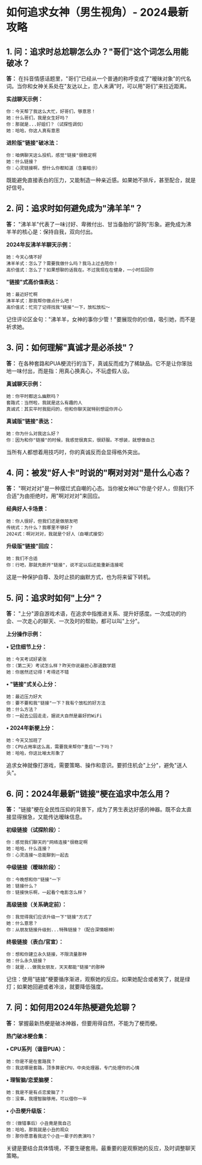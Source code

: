 
# 如何追求女神（男生视角）- 2024最新攻略

## 1. 问：追求时总尬聊怎么办？"哥们"这个词怎么用能破冰？

**答：** 在抖音情感话题里，"哥们"已经从一个普通的称呼变成了"暧昧对象"的代名词。当你和女神关系处在"友达以上，恋人未满"时，可以用"哥们"来拉近距离。

**实战聊天示例：**
```
你：今天帮了我这么大忙，好哥们，够意思！
她：什么哥们，我是女生好吗？
你：那就是...好姐们？（试探性调侃）
她：哈哈，你这人真有意思
```

**进阶版"链接"破冰法：**
```
你：咱俩聊天这么投机，感觉"链接"很稳定啊
她：什么链接？
你：心灵链接啊，想什么你都知道（含蓄暗示）
```

既能避免直接表白的压力，又能制造一种亲近感。如果她不排斥，甚至配合，就是好信号。

## 2. 问：追求时如何避免成为"沸羊羊"？

**答：** "沸羊羊"代表了一味讨好、卑微付出、甘当备胎的"舔狗"形象。避免成为沸羊羊的核心是：保持自我，双向付出。

**2024年反沸羊羊聊天示例：**
```
她：今天心情不好
沸羊羊式：怎么了？需要我做什么吗？我马上过去陪你！
高价值式：怎么了？如果想聊的话我在。不过我现在在健身，一小时后回你
```

**"链接"式高价值表达：**
```
她：最近好忙啊
沸羊羊式：那我帮你做点什么吧！
高价值式：忙完了记得找我"链接"一下，放松放松～
```

记住评论区金句："沸羊羊，女神的事你少管！"要展现你的价值，吸引她，而不是祈求她。

## 3. 问：如何理解"真诚才是必杀技"？

**答：** 在各种套路和PUA梗流行的当下，真诚反而成为了稀缺品。它不是让你笨拙地一味付出，而是指：用真心换真心，不玩虚假人设。

**真诚聊天示例：**
```
她：你平时都这么幽默吗？
套路式：当然啦，我就是这么有趣的人
真诚式：其实平时我挺闷的，但和你聊天就特别想逗你开心
```

**真诚版"链接"表达：**
```
她：你为什么对我这么好？
你：因为和你"链接"的时候，我感觉很真实，很舒服。不想装，就想做自己
```

当所有人都想着用技巧时，你的真诚反而会显得格外突出。

## 4. 问：被发"好人卡"时说的"啊对对对"是什么心态？

**答：** "啊对对对"是一种摆烂式自嘲的心态。当你被女神以"你是个好人，但我们不合适"为由拒绝时，用"啊对对对"来回应。

**经典好人卡场景：**
```
她：你人很好，但我们还是做朋友吧
传统式：为什么？我哪里不够好？
2024式：啊对对对，我就是个好人（自嘲式接受）
```

**升级版"链接"回应：**
```
她：我们不合适
你：行吧，那就先断开"链接"，说不定以后还能重新连接呢
```

这是一种保护自尊、及时止损的幽默方式，也为将来留下转机。

## 5. 问：追求时如何"上分"？

**答：** "上分"源自游戏术语，在追求中指推进关系、提升好感度。一次成功的约会、一次走心的聊天、一次及时的帮助，都可以叫"上分"。

**上分操作示例：**

**• 记住细节上分：**
```
她：今天考试好紧张
你：（第二天）考试怎么样？昨天你说最担心那道数学题
她：你居然还记得！考得还不错
```

**• "链接"式关心上分：**
```
她：最近压力好大
你：要不要和我"链接"一下？我有个放松的好方法
她：什么方法？
你：一起去公园走走，据说大自然是最好的WiFi
```

**• 2024年新梗上分：**
```
她：今天又加班了
你：CPU占用率这么高，需要我来帮你"重启"一下吗？
她：哈哈，你这比喻太形象了
```

追求女神就像打游戏，需要策略、操作和意识。要抓住机会"上分"，避免"送人头"。

## 6. 问：2024年最新"链接"梗在追求中怎么用？

**答：** "链接"梗在全民性压抑的背景下，成为了男生表达好感的神器。既不会太直接显得猴急，又能传达暧昧信息。

**初级链接（试探阶段）：**
```
你：感觉我们聊天的"网络连接"很稳定啊
她：哈哈，什么连接？
你：心灵连接～总能聊到一起去
```

**中级链接（暧昧阶段）：**
```
你：今晚想和你"链接"一下
她：链接什么？
你：链接快乐啊，一起看个电影怎么样？
```

**高级链接（关系确定前）：**
```
你：我觉得我们应该升级一下"链接"方式了
她：什么意思？
你：从朋友链接升级到...特殊链接？（配合深情眼神）
```

**终极链接（表白/官宣）：**
```
你：想和你建立永久链接，不限流量那种
她：什么永久链接？
你：就是...做我女朋友，天天都能"链接"的那种
```

记住：使用"链接"梗要循序渐进，观察她的反应。如果她配合或者笑了，就是绿灯；如果她回避或者冷淡，就要降低强度。

## 7. 问：如何用2024年热梗避免尬聊？

**答：** 掌握最新热梗是破冰神器，但要用得自然，不能为了梗而梗。

**热门破冰梗合集：**

**• CPU系列（谐音PUA）：**
```
她：你是不是在套路我？
你：我这哪是套路，顶多算是CPU，中央处理器，专门处理你的心情
```

**• 理智脑/恋爱脑梗：**
```
她：我是不是有点恋爱脑了？
你：没事，我理智脑够用，可以借你一半
```

**• 小丑梗升级版：**
```
你：（做错事后）小丑竟是我自己
她：哈哈，那我就是小丑的观众
你：那你愿意看我这个小丑一辈子的表演吗？
```

关键是要结合具体情境，不要生硬套用。最重要的是观察她的反应，及时调整聊天策略。

